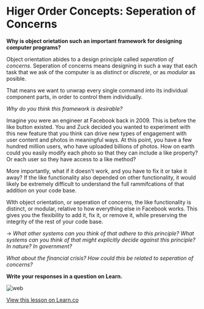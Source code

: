 # Higer Order Concepts: Seperation of Concerns

**Why is object orietation such an important framework for designing computer programs?**  

Object orientation abides to a design principle called *seperation of concerns*.  Seperation of concerns means designing in such a way that each task that we ask of the computer is as *distinct* or *discrete*, or as *modular* as posible.  

That means we want to unwrap every single command into its individual component parts, in order to control them individually.

*Why do you think this framework is desirable?*

Imagine you were an engineer at Facebook back in 2009.  This is before the like button existed.  You and Zuck decided you wanted to experiment with this new feature that you think can drive new types of engagement with user content and photos in meaningful ways.  At this point, you have a few hundred million users, who have uploaded billions of photos.  How on earth could you easily modify each photo so that they can include a like property?  Or each user so they have access to a like method?  

More importantly, what if it doesn't work, and you have to fix it or take it away?  If the like functionality also depended on other functionality, it would likely be extremely difficult to understand the full rammifcations of that addition on your code base.

WIth object orientation, or seperation of concerns, the like functionality is distinct, or modular, relative to how everything else in Facebook works.  This gives you the flexibility to add it, fix it, or remove it, while preserving the integrity of the rest of your code base.  

-> *What other systems can you think of that adhere to this principle?  What systems can you think of that might explicitly decide against this principle? In nature?  In government?*  

*What about the financial crisis?  How could this be related to seperation of concerns?*

**Write your responses in a question on Learn.**

![web](https://carelesswhispersbym.files.wordpress.com/2015/03/chapter-twenty-seven_a-tangled-web.jpg)




<a href='https://learn.co/lessons/pc-ios-higherOrder-modularity' data-visibility='hidden'>View this lesson on Learn.co</a>
